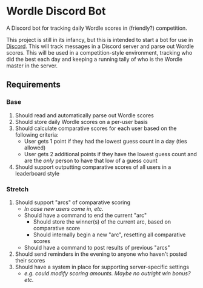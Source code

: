 # Wordle Discord Bot

A Discord bot for tracking daily Wordle scores in (friendly?) competition.

This project is still in its infancy, but this is intended to start a bot for
use in [Discord](https://discord.com/). This will track messages in a Discord
server and parse out Wordle scores. This will be used in a competition-style
environment, tracking who did the best each day and keeping a running tally of
who is the Wordle master in the server.

## Requirements

### Base

1. Should read and automatically parse out Wordle scores
1. Should store daily Wordle scores on a per-user basis
1. Should calculate comparative scores for each user based on the following criteria:
    - User gets 1 point if they had the lowest guess count in a day (ties allowed)
    - User gets 2 additional points if they have the lowest guess count and are
      the *only* person to have that low of a guess count
1. Should support outputting comparative scores of all users in a leaderboard style

### Stretch

1. Should support "arcs" of comparative scoring
    - *In case new users come in, etc.*
    - Should have a command to end the current "arc"
        - Should store the winner(s) of the current arc, based on comparative score
        - Should internally begin a new "arc", resetting all comparative scores
    - Should have a command to post results of previous "arcs"
1. Should send reminders in the evening to anyone who haven't posted their scores
1. Should have a system in place for supporting server-specific settings
    - *e.g. could modify scoring amounts. Maybe no outright win bonus? etc.*
